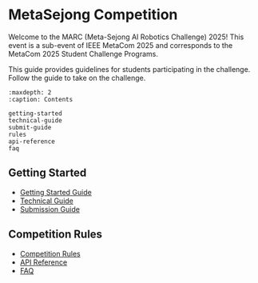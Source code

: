 # MetaSejong Competition

Welcome to the MARC (Meta-Sejong AI Robotics Challenge) 2025! This event is a sub-event of IEEE MetaCom 2025 and corresponds to the MetaCom 2025 Student Challenge Programs.

This guide provides guidelines for students participating in the challenge. Follow the guide to take on the challenge.

```{toctree}
:maxdepth: 2
:caption: Contents

getting-started
technical-guide
submit-guide
rules
api-reference
faq
```

## Getting Started

- [Getting Started Guide](getting-started.md)
- [Technical Guide](technical-guide.md)
- [Submission Guide](submit-guide.md)

## Competition Rules

- [Competition Rules](rules.md)
- [API Reference](api-reference.md)
- [FAQ](faq.md)
